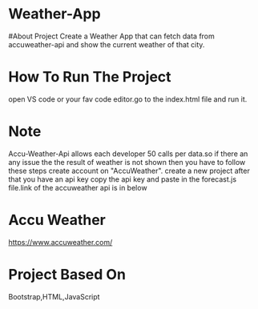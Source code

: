 # Weather-App
#About Project
Create a Weather App that can fetch data from accuweather-api and show the current weather of that city.
# How To Run The Project 
open VS code or your fav code editor.go to the index.html file and run it.
# Note 
 Accu-Weather-Api allows each developer 50 calls per data.so if there an any issue the the result of weather is not shown then you have to follow these steps
create account on "AccuWeather". create a new project after that you have an api key copy the api key and paste in the forecast.js file.link of the accuweather api is in
below
# Accu Weather
https://www.accuweather.com/

# Project Based On
Bootstrap,HTML,JavaScript
